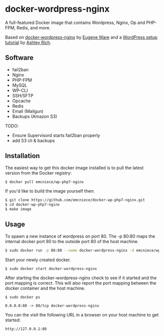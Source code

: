 # docker-wordpress-nginx

A full-featured Docker image that contains Wordpress, Nginx, Op and PHP-FPM, Redis, and more.

Based on [docker-wordpress-nginx](https://github.com/eugeneware/docker-wordpress-nginx) by [Eugene Ware](http://www.noblesamurai.com/) and a [WordPress setup tutorial](https://deliciousbrains.com/hosting-wordpress-setup-secure-virtual-server/) by [Ashley Rich](https://ashleyrich.com/).

## Software

- fail2ban
- Nginx
- PHP-FPM
- MySQL
- WP-CLI
- SSH/SFTP
- Opcache
- Redis
- Email (Mailgun)
- Backups (Amazon S3)


TODO:

- Ensure Supervisord starts fail2ban properly
- add S3 cli & backups


## Installation

The easiest way to get this docker image installed is to pull the latest version
from the Docker registry:

```bash
$ docker pull emcniece/wp-php7-nginx
```

If you'd like to build the image yourself then:

```bash
$ git clone https://github.com/emcniece/docker-wp-php7-nginx.git
$ cd docker-wp-php7-nginx
$ make image
```

## Usage

To spawn a new instance of wordpress on port 80.  The -p 80:80 maps the internal docker port 80 to the outside port 80 of the host machine.

```bash
$ sudo docker run -p 80:80 --name docker-wordpress-nginx -d emcniece/wp-php7-nginx
```

Start your newly created docker.

```
$ sudo docker start docker-wordpress-nginx
```

After starting the docker-wordpress-nginx check to see if it started and the port mapping is correct.  This will also report the port mapping between the docker container and the host machine.

```
$ sudo docker ps

0.0.0.0:80 -> 80/tcp docker-wordpress-nginx
```

You can the visit the following URL in a browser on your host machine to get started:

```
http://127.0.0.1:80
```
